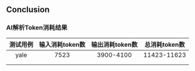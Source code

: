 ## Conclusion



### AI解析Token消耗结果

| 测试用例 | 输入消耗token数 | 输出消耗token数 | 总消耗token数 |
| :------: | :-------------: | :-------------: | :-----------: |
|   yale   |      7523       |    3900-4100    |  11423-11623  |
|          |                 |                 |               |
|          |                 |                 |               |

